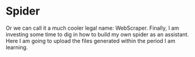 # Spider

Or we can call it a much cooler legal name: WebScraper. Finally, I am investing some time to dig in how to build my own spider as an assistant. Here I am going to upload the files generated within the period I am learning.
